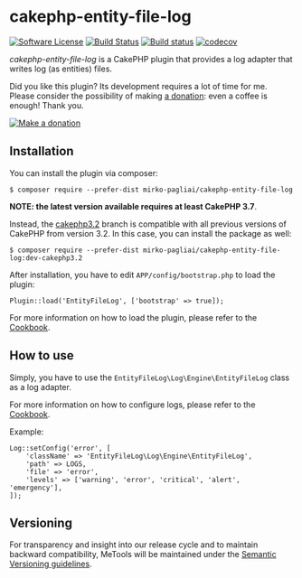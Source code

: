 # cakephp-entity-file-log

[![Software License](https://img.shields.io/badge/license-MIT-brightgreen.svg?style=flat-square)](LICENSE.txt)
[![Build Status](https://travis-ci.org/mirko-pagliai/cakephp-entity-file-log.svg?branch=master)](https://travis-ci.org/mirko-pagliai/cakephp-entity-file-log)
[![Build status](https://ci.appveyor.com/api/projects/status/rxadqjs0blb906jq?svg=true)](https://ci.appveyor.com/project/mirko-pagliai/cakephp-entity-file-log)
[![codecov](https://codecov.io/gh/mirko-pagliai/cakephp-entity-file-log/branch/master/graph/badge.svg)](https://codecov.io/gh/mirko-pagliai/cakephp-entity-file-log)

*cakephp-entity-file-log* is a CakePHP plugin that provides a log adapter that
writes log (as entities) files.

Did you like this plugin? Its development requires a lot of time for me.  
Please consider the possibility of making [a donation](//paypal.me/mirkopagliai):
even a coffee is enough! Thank you.

[![Make a donation](https://www.paypalobjects.com/webstatic/mktg/logo-center/logo_paypal_carte.jpg)](//paypal.me/mirkopagliai)

## Installation
You can install the plugin via composer:

    $ composer require --prefer-dist mirko-pagliai/cakephp-entity-file-log

**NOTE: the latest version available requires at least CakePHP 3.7**.

Instead, the [cakephp3.2](//github.com/mirko-pagliai/cakephp-entity-file-log/tree/cakephp3.2)
branch is compatible with all previous versions of CakePHP from version 3.2. 
In this case, you can install the package as well:

    $ composer require --prefer-dist mirko-pagliai/cakephp-entity-file-log:dev-cakephp3.2

After installation, you have to edit `APP/config/bootstrap.php` to load the plugin:

    Plugin::load('EntityFileLog', ['bootstrap' => true]);

For more information on how to load the plugin, please refer to the 
[Cookbook](https://book.cakephp.org/3.0/en/core-libraries/logging.html#logging-configuration).

## How to use
Simply, you have to use the `EntityFileLog\Log\Engine\EntityFileLog` class as a log adapter.

For more information on how to configure logs, please refer to the 
[Cookbook](http://book.cakephp.org/3.0/en/plugins.html#loading-a-plugin).

Example:

    Log::setConfig('error', [
        'className' => 'EntityFileLog\Log\Engine\EntityFileLog',
        'path' => LOGS,
        'file' => 'error',
        'levels' => ['warning', 'error', 'critical', 'alert', 'emergency'],
    ]);

## Versioning
For transparency and insight into our release cycle and to maintain backward compatibility, 
MeTools will be maintained under the [Semantic Versioning guidelines](http://semver.org).
